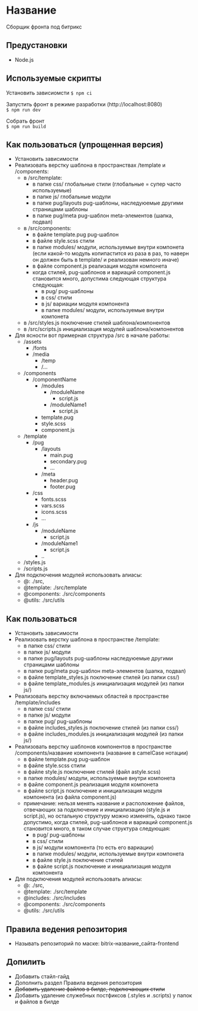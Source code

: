# Название
Сборщик фронта под битрикс

## Предустановки
- Node.js

## Используемые скрипты
Установить зависиомсти
`$ npm ci`

Запустить фронт в режиме разработки (http://localhost:8080)  
`$ npm run dev`
 
Собрать фронт  
`$ npm run build`

## Как пользоваться (упрощенная версия)
- Установить зависимости
- Реализовать верстку шаблона в пространствах /template и /components:
    - в /src/template:
        - в папке css/ глобальные стили (глобальные = супер часто используемые)
        - в папке js/ глобальные модули
        - в папке pug/layouts pug-шаблоны, наследуюемые другими страницами шаблоны
        - в папке pug/meta pug-шаблон meta-элементов (шапка, подвал)
    - в /src/components:
        - в файле template.pug pug-шаблон
        - в файле style.scss стили
        - в папке modules/ модули, используемые внутри компонета (если какой-то модуль копипастится из раза в раз, то наверн он должен быть в template/ и реализован немного иначе)
        - в файле component.js реализация модуля компонета
        - когда стилей, pug-шаблонов и вариаций component.js становится много, допустима следующая структура следующая:
            - в pug/ pug-шаблоны
            - в css/ стили
            - в js/ вариации модуля компонента
            - в папке modules/ модули, используемые внутри компонета
    - в /src/styles.js поключение стилей шаблона/компонентов
    - в /src/scripts.js инициализация модулей шаблона/компонентов
- Для ясности вот примерная структура /src в начале работы:
    - /assets
        - /fonts
        - /media
            - /temp
            - /...
    - /components
        - /componentName
            - /modules
                - /moduleName
                    - script.js
                - /moduleName1
                    - script.js
            - template.pug
            - style.scss
            - component.js
    - /template
        - /pug
            - /layouts
                - main.pug
                - secondary.pug
                - ...
            - /meta
                - header.pug
                - footer.pug
        - /css
            - fonts.scss
            - vars.scss
            - icons.scss
            - ...
        - /js
            - /moduleName
                - script.js
            - /moduleName1
                - script.js
            - ..
    - /styles.js
    - /scripts.js
- Для подключения модулей использовать алиасы:
    - @: ./src,
    - @template: ./src/template
    - @components: ./src/components
    - @utils: ./src/utils

## Как пользоваться
- Установить зависимости
- Реализовать верстку шаблона в пространстве /template:
    - в папке css/ стили
    - в папке js/ модули
    - в папке pug/layouts pug-шаблоны наследуюемые другими страницами шаблоны
    - в папке pug/meta pug-шаблон meta-элементов (шапка, подвал)
    - в файле template_styles.js поключение стилей (из папки css/)
    - в файле template_modules.js инициализация модулей (из папки js/)       
- Реализовать верстку включаемых областей в пространстве /template/includes
    - в папке css/ стили
    - в папке js/ модули
    - в папке pug/ pug-шаблоны
    - в файле includes_styles.js поключение стилей (из папки css/)
    - в файле includes_modules.js инициализация модулей (из папки js/) 
- Реализовать верстку шаблонов компонентов в пространстве /components/название компонента (название в camelCase нотации)
    - в файле template.pug pug-шаблон
    - в файле style.scss стили
    - в файле style.js поключение стилей (файл аstyle.scss)
    - в папке modules/ модули, используемые внутри компонета
    - в файле component.js реализация модуля компонета
    - в файле script.js поключение и инициализация модуля компонента (из файла component.js)
    - примечание: нельзя менять название и расположение файлов, отвечающих за подключение и инициализацию (style.js и script.js), но остальную структуру можно  изменять, однако такое допустимо, когда стилей, pug-шаблонов и вариаций component.js становится много, в таком случае структура следующая:
        - в pug/ pug-шаблоны
        - в css/ стили
        - в js/ модули компонента (то есть его вариации)
        - в папке modules/ модули, используемые внутри компонета
        - в файле style.js поключение стилей
        - в файле script.js поключение и инициализация модуля компонента
- Для подключения модулей использовать алиасы:
    - @: ./src,
    - @template: ./src/template
    - @includes: ./src/includes
    - @components: ./src/components
    - @utils: ./src/utils

## Правила ведения репозитория
- Называть репозиторий по маске: bitrix-название_сайта-frontend

## Допилить
- Добавить стайл-гайд
- Дополнить раздел Правила ведения репозитория
- ~~Добавить удаление файлов в билде, подключающих стили~~
- Добавить удаление служебных постфиксов (.styles и .scripts) у папок и файлов в билде

